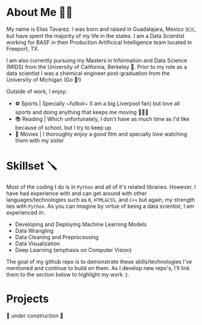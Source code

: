 # About Me 👋🏽

My name is Elias Tavarez. I was born and raised in Guadalajara, Mexico 🇲🇽, but have spent the majority of my life in the states. 
I am a Data Scientist working for BASF in their Production Artificical Intelligence team located in Freeport, TX. 

I am also currently pursuing my Masters in Information and Data Science (MIDS) from the University of California, Berkeley 🐻.
Prior to my role as a data scientist I was a chemical engineer post-graduation from the University of Michigan (Go 🔵!)

Outside of work, I enjoy:

- ⚽️ Sports | Specially \~futbol~ (I am a big Liverpool fan) but love all sports and doing anything that keeps me moving 🏃🏽‍♂️
- 📚 Reading | Which unfortunately, I don't have as much time as I'd like because of school, but I try to keep up 
- 🎥 Movies | I thoroughly enjoy a good film and specially love watching them with my sister

# Skillset 🪛

Most of the coding I do is in `Python` and all of it's related libraries. However, I have had experience with and can get around with other languages/technologies such as 
`R`, `HTML&CSS`, and `C++` but again, my strength lies with `Python`. As you can imagine by virtue of being a data scientist, I am experienced in:

- Developing and Deploying Machine Learning Models
- Data Wrangling
- Data Cleaning and Preprocessing
- Data Visualization
- Deep Learning (emphasis on Computer Vision)

The goal of my github repo is to demonstrate these skills/technologies I've mentioned and continue to build on them. As I develop new repo's, I'll link them
to the section below to highlight my work :). 

# Projects 
🚧 under construction 🚧

